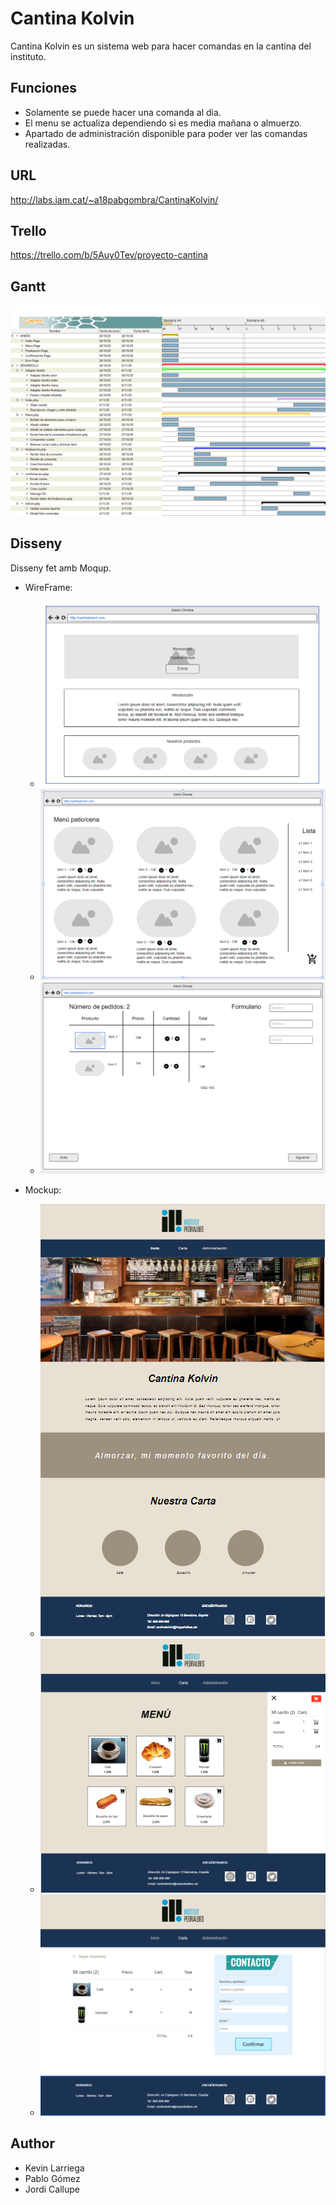 # Cantina Kolvin
Cantina Kolvin es un sistema web para hacer comandas en la cantina del instituto.

## Funciones
* Solamente se puede hacer una comanda al dia.
* El menu se actualiza dependiendo si es media mañana o almuerzo.
* Apartado de administración disponible para poder ver las comandas realizadas.

## URL
http://labs.iam.cat/~a18pabgombra/CantinaKolvin/

## Trello
https://trello.com/b/5Auy0Tev/proyecto-cantina

## Gantt
![Diagrama de Gantt](https://github.com/PabloGomezB/CantinaKolvin/blob/main/img/gantt/proyecto_cantina.png)

## Disseny
Disseny fet amb Moqup.
- WireFrame:
    - ![Landing Wireframe](https://github.com/PabloGomezB/CantinaKolvin/blob/main/img/disseny/wireframe/landingWireframe.png)
    - ![Menu Wireframe](https://github.com/PabloGomezB/CantinaKolvin/blob/main/img/disseny/wireframe/menuWireframe.png)
    - ![Finalizacion Wireframe](https://github.com/PabloGomezB/CantinaKolvin/blob/main/img/disseny/wireframe/finalizar_wireframe.png)

- Mockup:
    - ![Landing Mockup](https://github.com/PabloGomezB/CantinaKolvin/blob/main/img/disseny/mockup/landingMockup.png)
    - ![Menu Mockup](https://github.com/PabloGomezB/CantinaKolvin/blob/main/img/disseny/mockup/menu_mockup.png)
    - ![Finalizacion Mockup](https://github.com/PabloGomezB/CantinaKolvin/blob/main/img/disseny/mockup/finalizacion_mockup.png)
## Author
* Kevin Larriega
* Pablo Gómez
* Jordi Callupe
